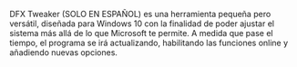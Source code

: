 DFX Tweaker (SOLO EN ESPAÑOL) es una herramienta pequeña pero versátil, diseñada para Windows 10 con la finalidad de poder ajustar el sistema más allá de lo que Microsoft te permite.
A medida que pase el tiempo, el programa se irá actualizando, habilitando las funciones online y añadiendo nuevas opciones.
